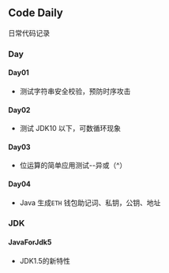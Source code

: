 ## Code Daily
日常代码记录

### Day
#### Day01
* 测试字符串安全校验，预防时序攻击

#### Day02
* 测试 JDK10 以下，可数循环现象

#### Day03
* 位运算的简单应用测试--异或（^）

#### Day04
* Java 生成`ETH` 钱包助记词、私钥，公钥、地址

### JDK
#### JavaForJdk5
* JDK1.5的新特性